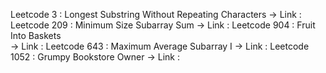 Leetcode 3 : Longest Substring Without Repeating Characters
-> Link : 
Leetcode 209 : Minimum Size Subarray Sum 
-> Link : 
Leetcode 904 : Fruit Into Baskets  
-> Link : 
Leetcode 643 : Maximum Average Subarray I 
-> Link :
Leetcode 1052 : Grumpy Bookstore Owner
-> Link : 
